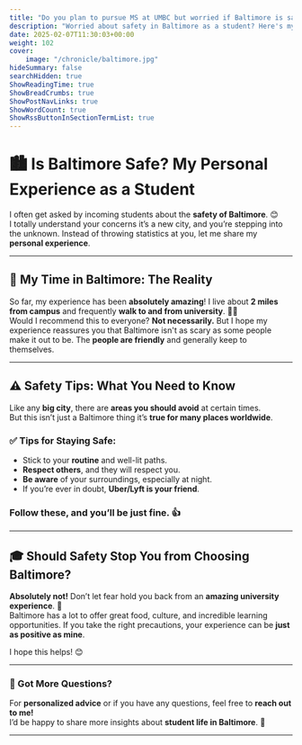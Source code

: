 ```yaml
---
title: "Do you plan to pursue MS at UMBC but worried if Baltimore is safe or not? 🎓🔐"
description: "Worried about safety in Baltimore as a student? Here's my personal take on living, studying, and thriving in the city."
date: 2025-02-07T11:30:03+00:00
weight: 102
cover:
    image: "/chronicle/baltimore.jpg"
hideSummary: false
searchHidden: true
ShowReadingTime: true
ShowBreadCrumbs: true
ShowPostNavLinks: true
ShowWordCount: true
ShowRssButtonInSectionTermList: true
---
```


# 🏙️ Is Baltimore Safe? My Personal Experience as a Student

I often get asked by incoming students about the **safety of Baltimore**. 😊  
I totally understand your concerns it’s a new city, and you’re stepping into the unknown. Instead of throwing statistics at you, let me share my **personal experience**.  

---

## 🌟 My Time in Baltimore: The Reality  
So far, my experience has been **absolutely amazing**! I live about **2 miles from campus** and frequently **walk to and from university**. 🚶‍♂️   
Would I recommend this to everyone? **Not necessarily.** But I hope my experience reassures you that Baltimore isn't as scary as some people make it out to be. The **people are friendly** and generally keep to themselves.  

---

## ⚠️ Safety Tips: What You Need to Know  
Like any **big city**, there are **areas you should avoid** at certain times.  
But this isn’t just a Baltimore thing it’s **true for many places worldwide**.   

### ✅ Tips for Staying Safe:
- Stick to your **routine** and well-lit paths.
- **Respect others**, and they will respect you.
- **Be aware** of your surroundings, especially at night.
- If you’re ever in doubt, **Uber/Lyft is your friend**.  

### Follow these, and you’ll be just fine. 👍  

---

## 🎓 Should Safety Stop You from Choosing Baltimore?  
**Absolutely not!** Don’t let fear hold you back from an **amazing university experience**. 🏫  
Baltimore has a lot to offer great food, culture, and incredible learning opportunities. If you take the right precautions, your experience can be **just as positive as mine**.  

I hope this helps! 😊  

---

### 💬 Got More Questions?  
For **personalized advice** or if you have any questions, feel free to **reach out to me!**  
I’d be happy to share more insights about **student life in Baltimore**. 🚀  

---